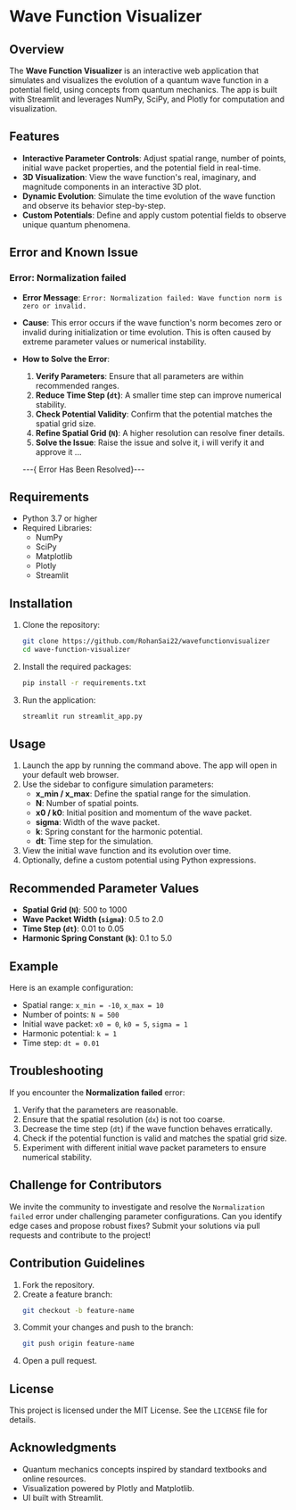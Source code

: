# Wave Function Visualizer

## Overview
The **Wave Function Visualizer** is an interactive web application that simulates and visualizes the evolution of a quantum wave function in a potential field, using concepts from quantum mechanics. The app is built with Streamlit and leverages NumPy, SciPy, and Plotly for computation and visualization.

## Features
- **Interactive Parameter Controls**: Adjust spatial range, number of points, initial wave packet properties, and the potential field in real-time.
- **3D Visualization**: View the wave function's real, imaginary, and magnitude components in an interactive 3D plot.
- **Dynamic Evolution**: Simulate the time evolution of the wave function and observe its behavior step-by-step.
- **Custom Potentials**: Define and apply custom potential fields to observe unique quantum phenomena.

## Error and Known Issue
### Error: Normalization failed
- **Error Message**: `Error: Normalization failed: Wave function norm is zero or invalid.`
- **Cause**: This error occurs if the wave function's norm becomes zero or invalid during initialization or time evolution. This is often caused by extreme parameter values or numerical instability.
- **How to Solve the Error**:
  1. **Verify Parameters**: Ensure that all parameters are within recommended ranges.
  2. **Reduce Time Step (`dt`)**: A smaller time step can improve numerical stability.
  3. **Check Potential Validity**: Confirm that the potential matches the spatial grid size.
  4. **Refine Spatial Grid (`N`)**: A higher resolution can resolve finer details.
  5. **Solve the Issue**: Raise the issue and solve it, i will verify it and approve it ...
  
  ---{ Error Has Been Resolved}---
  

## Requirements
- Python 3.7 or higher
- Required Libraries:
  - NumPy
  - SciPy
  - Matplotlib
  - Plotly
  - Streamlit

## Installation
1. Clone the repository:
   ```bash
   git clone https://github.com/RohanSai22/wavefunctionvisualizer
   cd wave-function-visualizer
   ```

2. Install the required packages:
   ```bash
   pip install -r requirements.txt
   ```

3. Run the application:
   ```bash
   streamlit run streamlit_app.py
   ```

## Usage
1. Launch the app by running the command above. The app will open in your default web browser.
2. Use the sidebar to configure simulation parameters:
   - **x_min / x_max**: Define the spatial range for the simulation.
   - **N**: Number of spatial points.
   - **x0 / k0**: Initial position and momentum of the wave packet.
   - **sigma**: Width of the wave packet.
   - **k**: Spring constant for the harmonic potential.
   - **dt**: Time step for the simulation.
3. View the initial wave function and its evolution over time.
4. Optionally, define a custom potential using Python expressions.

## Recommended Parameter Values
- **Spatial Grid (`N`)**: 500 to 1000
- **Wave Packet Width (`sigma`)**: 0.5 to 2.0
- **Time Step (`dt`)**: 0.01 to 0.05
- **Harmonic Spring Constant (`k`)**: 0.1 to 5.0

## Example
Here is an example configuration:
- Spatial range: `x_min = -10`, `x_max = 10`
- Number of points: `N = 500`
- Initial wave packet: `x0 = 0`, `k0 = 5`, `sigma = 1`
- Harmonic potential: `k = 1`
- Time step: `dt = 0.01`

## Troubleshooting
If you encounter the **Normalization failed** error:
1. Verify that the parameters are reasonable.
2. Ensure that the spatial resolution (`dx`) is not too coarse.
3. Decrease the time step (`dt`) if the wave function behaves erratically.
4. Check if the potential function is valid and matches the spatial grid size.
5. Experiment with different initial wave packet parameters to ensure numerical stability.

## Challenge for Contributors
We invite the community to investigate and resolve the `Normalization failed` error under challenging parameter configurations. Can you identify edge cases and propose robust fixes? Submit your solutions via pull requests and contribute to the project!

## Contribution Guidelines
1. Fork the repository.
2. Create a feature branch:
   ```bash
   git checkout -b feature-name
   ```
3. Commit your changes and push to the branch:
   ```bash
   git push origin feature-name
   ```
4. Open a pull request.

## License
This project is licensed under the MIT License. See the `LICENSE` file for details.

## Acknowledgments
- Quantum mechanics concepts inspired by standard textbooks and online resources.
- Visualization powered by Plotly and Matplotlib.
- UI built with Streamlit.
